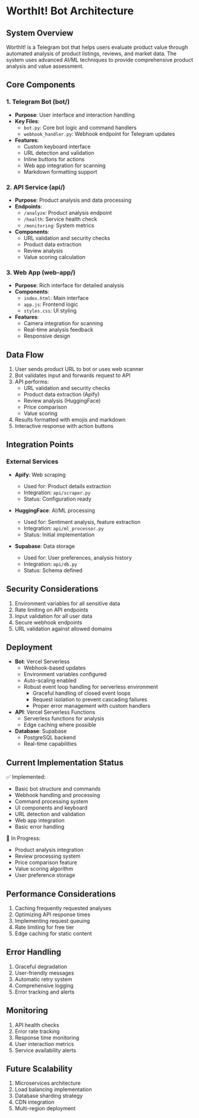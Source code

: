 # WorthIt! Bot Architecture

## System Overview
WorthIt! is a Telegram bot that helps users evaluate product value through automated analysis of product listings, reviews, and market data. The system uses advanced AI/ML techniques to provide comprehensive product analysis and value assessment.

## Core Components

### 1. Telegram Bot (bot/)
- **Purpose**: User interface and interaction handling
- **Key Files**:
  - `bot.py`: Core bot logic and command handlers
  - `webhook_handler.py`: Webhook endpoint for Telegram updates
- **Features**:
  - Custom keyboard interface
  - URL detection and validation
  - Inline buttons for actions
  - Web app integration for scanning
  - Markdown formatting support

### 2. API Service (api/)
- **Purpose**: Product analysis and data processing
- **Endpoints**:
  - `/analyze`: Product analysis endpoint
  - `/health`: Service health check
  - `/monitoring`: System metrics
- **Components**:
  - URL validation and security checks
  - Product data extraction
  - Review analysis
  - Value scoring calculation

### 3. Web App (web-app/)
- **Purpose**: Rich interface for detailed analysis
- **Components**:
  - `index.html`: Main interface
  - `app.js`: Frontend logic
  - `styles.css`: UI styling
- **Features**:
  - Camera integration for scanning
  - Real-time analysis feedback
  - Responsive design

## Data Flow
1. User sends product URL to bot or uses web scanner
2. Bot validates input and forwards request to API
3. API performs:
   - URL validation and security checks
   - Product data extraction (Apify)
   - Review analysis (HuggingFace)
   - Price comparison
   - Value scoring
4. Results formatted with emojis and markdown
5. Interactive response with action buttons

## Integration Points

### External Services
- **Apify**: Web scraping
  - Used for: Product details extraction
  - Integration: `api/scraper.py`
  - Status: Configuration ready

- **HuggingFace**: AI/ML processing
  - Used for: Sentiment analysis, feature extraction
  - Integration: `api/ml_processor.py`
  - Status: Initial implementation

- **Supabase**: Data storage
  - Used for: User preferences, analysis history
  - Integration: `api/db.py`
  - Status: Schema defined

## Security Considerations
1. Environment variables for all sensitive data
2. Rate limiting on API endpoints
3. Input validation for all user data
4. Secure webhook endpoints
5. URL validation against allowed domains

## Deployment
- **Bot**: Vercel Serverless
  - Webhook-based updates
  - Environment variables configured
  - Auto-scaling enabled
  - Robust event loop handling for serverless environment
    - Graceful handling of closed event loops
    - Request isolation to prevent cascading failures
    - Proper error management with custom handlers
- **API**: Vercel Serverless Functions
  - Serverless functions for analysis
  - Edge caching where possible
- **Database**: Supabase
  - PostgreSQL backend
  - Real-time capabilities

## Current Implementation Status

✅ Implemented:
- Basic bot structure and commands
- Webhook handling and processing
- Command processing system
- UI components and keyboard
- URL detection and validation
- Web app integration
- Basic error handling

🚧 In Progress:
- Product analysis integration
- Review processing system
- Price comparison feature
- Value scoring algorithm
- User preference storage

## Performance Considerations
1. Caching frequently requested analyses
2. Optimizing API response times
3. Implementing request queuing
4. Rate limiting for free tier
5. Edge caching for static content

## Error Handling
1. Graceful degradation
2. User-friendly messages
3. Automatic retry system
4. Comprehensive logging
5. Error tracking and alerts

## Monitoring
1. API health checks
2. Error rate tracking
3. Response time monitoring
4. User interaction metrics
5. Service availability alerts

## Future Scalability
1. Microservices architecture
2. Load balancing implementation
3. Database sharding strategy
4. CDN integration
5. Multi-region deployment
